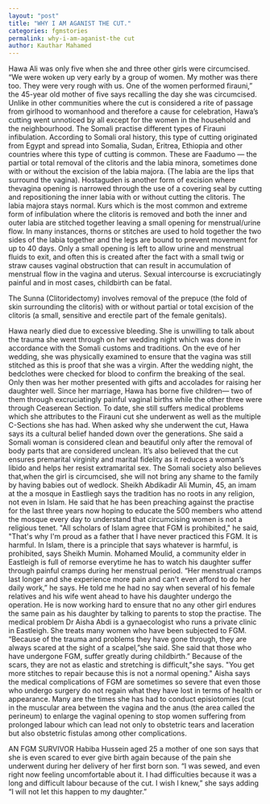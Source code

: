 ```yaml
---
layout: "post"
title: "WHY I AM AGANIST THE CUT."
categories: fgmstories
permalink: why-i-am-aganist-the cut
author: Kauthar Mahamed
---
```



Hawa Ali was only five when she and three other girls were circumcised.  “We were woken up very early by a group of women. My mother was there too. They were very rough with us. One of the women performed firauni,” the 45-year old mother of five says recalling the day she was circumcised. Unlike in other communities where the cut is considered a rite of passage from girlhood to womanhood and therefore a cause for celebration, Hawa’s cutting went unnoticed by all except for the women in the household and the neighbourhood. 
The Somali practise different types of Firauni infibulation. According to Somali oral history, this type of cutting originated from Egypt and spread into Somalia, Sudan, Eritrea, Ethiopia and other countries where this type of cutting is common. 
These are Faadumo — the partial or total removal of the clitoris and the labia minora, sometimes done with or without the excision of the labia majora. (The labia are the lips that surround the vagina). 
Hostaguden  is another form of excision where thevagina opening is narrowed through the use of a covering seal by cutting and repositioning the inner labia with or without cutting the clitoris. The labia majora stays normal.
Kurs which is the most common and extreme form of infibulation where the clitoris is removed and both the inner and outer labia are stitched together leaving a small opening for menstrual/urine flow. 
In many instances, thorns or stitches are used to hold together the two sides of the labia together and the legs are bound to prevent movement for up to 40 days.
Only a small opening is left to allow urine and menstrual fluids to exit, and often this is created after the fact with a small twig or straw causes  vaginal obstruction that can result in accumulation of menstrual flow in the vagina and uterus. Sexual intercourse is excruciatingly painful and in most cases, childbirth can be fatal.
 
The Sunna (Clitoridectomy) involves removal of the prepuce (the fold of skin surrounding the clitoris) with or without partial or total excision of the clitoris (a small, sensitive and erectile part of the female genitals).
 
Hawa nearly died due to excessive bleeding. She is unwilling to talk about the trauma she went through on her wedding night which was done in accordance with the Somali customs and traditions.
On the eve of her wedding, she was physically examined to ensure that the vagina was still stitched as this is proof that she was a virgin. After the wedding night, the bedclothes were checked for blood to confirm the breaking of the seal. Only then was her mother presented with gifts and accolades for raising her daughter well.
Since her marriage, Hawa has borne five children— two of them through excruciatingly painful vaginal births while the other three were through Ceaserean Section.  To date, she still suffers medical problems which she attributes to the Firauni  cut she underwent as well as the multiple C-Sections she has had.
When asked why she underwent the cut, Hawa says its a cultural belief handed down over the generations. She said a Somali woman is considered clean and beautiful only after the removal of body parts that are considered unclean. It’s also believed that the cut ensures premarital virginity and marital fidelity as it reduces a woman’s libido and helps her resist extramarital sex. 
The Somali society also believes that,when the girl is circumcised, she will not bring any shame to the family by having babies out of wedlock.
 Sheikh Abdikadir Ali Mumin, 45, an imam at the a mosque in Eastliegh says the tradition has no roots in any religion, not even in Islam. He said that he has been preaching against the practise for the last three years now hoping to educate the 500 members who attend the mosque every day to understand that circumcising women is not a religious tenet. "All scholars of Islam agree that FGM is prohibited," he said, "That's why I'm proud as a father that I have never practiced this FGM. It is harmful. In Islam, there is a principle that says whatever is harmful, is prohibited, says Sheikh Mumin.
Mohamed Moulid, a community elder in Eastleigh is full of remorse everytime he has to watch his daughter suffer through painful cramps during her menstrual period.  “Her menstrual cramps last longer and she experience more pain and can't even afford to do her daily work,” he says. 
He told me he had no say when several of his female relatives and his wife went ahead to have his daughter undergo the operation. He is now working hard to ensure that no any other girl endures the same pain as his daughter by talking to parents to stop the practise.
The medical problem
Dr Aisha Abdi is a gynaecologist who runs a private clinic in Eastleigh. She treats many women who have been subjected to FGM.
“Because of the trauma and problems they have gone through, they are always scared at the sight of a scalpel,”she said. 
She said that those who have undergone FGM, suffer greatly during childbirth.” Because of the scars, they are not as elastic and stretching is difficult,"she says. "You get more stitches to repair because this is not a normal opening."
Aisha says the medical complications of FGM are sometimes so severe that even those who undergo surgery do not regain what they have lost in terms of health or appearance. Many are the times she has had to conduct episiotomies (cut in the muscular area between the vagina and the anus (the area called the perineum) to enlarge the vaginal opening to stop women suffering from prolonged labour which can lead not only to obstetric tears and laceration but also obstetric fistulas among other complications.
 
AN FGM SURVIVOR
Habiba Hussein aged 25  a mother of one son says that she is even scared to ever give birth again because of the pain she underwent during her delivery of her first born son. “I was sewed, and even right now feeling uncomfortable about it. I had difficulties because it was a long and difficult labour because of the cut. I wish l knew,” she says adding “I will not let this happen to my daughter.”